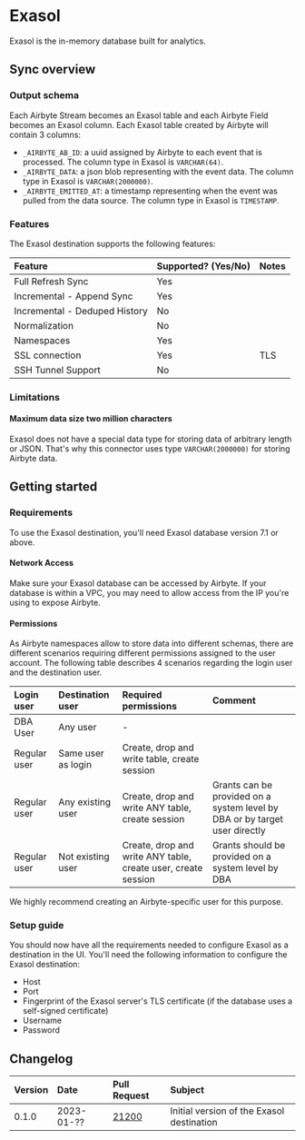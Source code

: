# Exasol

Exasol is the in-memory database built for analytics.

## Sync overview

### Output schema

Each Airbyte Stream becomes an Exasol table and each Airbyte Field becomes an Exasol column. Each Exasol table created by Airbyte will contain 3 columns:

* `_AIRBYTE_AB_ID`: a uuid assigned by Airbyte to each event that is processed. The column type in Exasol is `VARCHAR(64)`.
* `_AIRBYTE_DATA`: a json blob representing with the event data. The column type in Exasol is `VARCHAR(2000000)`.
* `_AIRBYTE_EMITTED_AT`: a timestamp representing when the event was pulled from the data source. The column type in Exasol is `TIMESTAMP`.

### Features

The Exasol destination supports the following features:

| Feature | Supported? (Yes/No) | Notes |
| :--- | :--- | :--- |
| Full Refresh Sync | Yes |  |
| Incremental - Append Sync | Yes |  |
| Incremental - Deduped History | No |  |
| Normalization | No |  |
| Namespaces | Yes |  |
| SSL connection | Yes | TLS |
| SSH Tunnel Support | No |  |

### Limitations

#### Maximum data size two million characters

Exasol does not have a special data type for storing data of arbitrary length or JSON. That's why this connector uses type `VARCHAR(2000000)` for storing Airbyte data.  

## Getting started

### Requirements

To use the Exasol destination, you'll need Exasol database version 7.1 or above.

#### Network Access

Make sure your Exasol database can be accessed by Airbyte. If your database is within a VPC, you may need to allow access from the IP you're using to expose Airbyte.

#### **Permissions**

As Airbyte namespaces allow to store data into different schemas, there are different scenarios requiring different permissions assigned to the user account. The following table describes 4 scenarios regarding the login user and the destination user.

| Login user | Destination user | Required permissions | Comment |
| :--- | :--- | :--- | :--- |
| DBA User | Any user | - |  |
| Regular user | Same user as login | Create, drop and write table, create session |  |
| Regular user | Any existing user | Create, drop and write ANY table, create session | Grants can be provided on a system level by DBA or by target user directly |
| Regular user | Not existing user | Create, drop and write ANY table, create user, create session | Grants should be provided on a system level by DBA |

We highly recommend creating an Airbyte-specific user for this purpose.

### Setup guide

You should now have all the requirements needed to configure Exasol as a destination in the UI. You'll need the following information to configure the Exasol destination:

* Host
* Port
* Fingerprint of the Exasol server's TLS certificate (if the database uses a self-signed certificate)
* Username
* Password

## Changelog

| Version | Date       | Pull Request                                             | Subject                                   |
|:--------|:-----------|:---------------------------------------------------------|:------------------------------------------|
| 0.1.0   | 2023-01-?? | [21200](https://github.com/airbytehq/airbyte/pull/21200) | Initial version of the Exasol destination |

